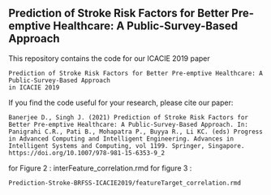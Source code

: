 ## Prediction of Stroke Risk Factors for Better Pre-emptive Healthcare: A Public-Survey-Based Approach

 This repository contains the code for our ICACIE 2019 paper
 
 ```Debayan Banerjee and Jagannath Singh
 Prediction of Stroke Risk Factors for Better Pre-emptive Healthcare: A Public-Survey-Based Approach
 in ICACIE 2019
 ```

If you find the code useful for your research, please cite our paper:

```
Banerjee D., Singh J. (2021) Prediction of Stroke Risk Factors for Better Pre-emptive Healthcare: A Public-Survey-Based Approach. In: Panigrahi C.R., Pati B., Mohapatra P., Buyya R., Li KC. (eds) Progress in Advanced Computing and Intelligent Engineering. Advances in Intelligent Systems and Computing, vol 1199. Springer, Singapore. https://doi.org/10.1007/978-981-15-6353-9_2
```
for Figure 2 : 
interFeature_correlation.rmd
for figure 3 : 
```
Prediction-Stroke-BRFSS-ICACIE2019/featureTarget_correlation.rmd 
```
